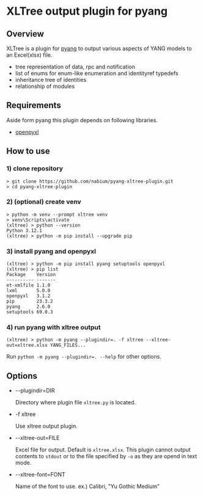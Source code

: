 XLTree output plugin for pyang
============================================================

Overview
------------------------------------------------------------

XLTree is a plugin for [pyang](https://github.com/mbj4668/pyang)
to output various aspects of YANG models to an Excel(xlsx) file.

- tree representation of data, rpc and notification
- list of enums for enum-like enumeration and identityref typedefs
- inheritance tree of identities
- relationship of modules


Requirements
------------------------------------------------------------

Aside form pyang this plugin depends on following libraries.

- [openpyxl](https://foss.heptapod.net/openpyxl/openpyxl)


How to use
------------------------------------------------------------

### 1) clone repository

```
> git clone https://github.com/nabium/pyang-xltree-plugin.git
> cd pyang-xltree-plugin
```

### 2) (optional) create venv

```
> python -m venv --prompt xltree venv
> venv\Scripts\activate
(xltree) > python --version
Python 3.12.1
(xltree) > python -m pip install --upgrade pip
```

### 3) install pyang and openpyxl

```
(xltree) > python -m pip install pyang setuptools openpyxl
(xltree) > pip list
Package    Version
---------- -------
et-xmlfile 1.1.0
lxml       5.0.0
openpyxl   3.1.2
pip        23.3.2
pyang      2.6.0
setuptools 69.0.3
```

### 4) run pyang with xltree output

```
(xltree) > python -m pyang --plugindir=. -f xltree --xltree-out=xltree.xlsx YANG_FILES...
```

Run `python -m pyang --plugindir=. --help` for other options.


Options
------------------------------------------------------------

- --plugindir=DIR

  Directory where plugin file `xltree.py` is located.

- -f xltree

  Use xltree output plugin.

- --xltree-out=FILE

  Excel file for output.
  Default is `xltree.xlsx`.
  This plugin cannot output contents to `stdout` or to the file specified by `-o`
  as they are opend in text mode.

- --xltree-font=FONT

  Name of the font to use.
  ex.) Calibri, "Yu Gothic Medium"
